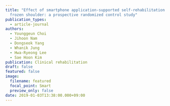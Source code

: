 ```yaml
---
title: "Effect of smartphone application-supported self-rehabilitation for
  frozen shoulder: a prospective randomized control study"
publication_types:
  - article-journal
authors:
  - Younggeun Choi
  - Jihoon Nam
  - Dongseok Yang
  - Whanik Jung
  - Hwa-Ryeong Lee
  - Sae Hoon Kim
publication: Clinical rehabilitation
draft: false
featured: false
image:
  filename: featured
  focal_point: Smart
  preview_only: false
date: 2019-01-03T13:38:00.000+09:00
---
```

